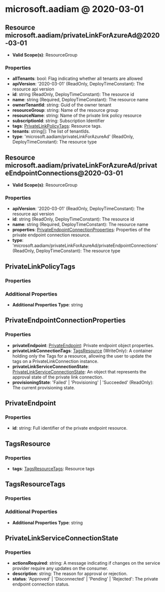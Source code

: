 # microsoft.aadiam @ 2020-03-01

## Resource microsoft.aadiam/privateLinkForAzureAd@2020-03-01
* **Valid Scope(s)**: ResourceGroup
### Properties
* **allTenants**: bool: Flag indicating whether all tenants are allowed
* **apiVersion**: '2020-03-01' (ReadOnly, DeployTimeConstant): The resource api version
* **id**: string (ReadOnly, DeployTimeConstant): The resource id
* **name**: string (Required, DeployTimeConstant): The resource name
* **ownerTenantId**: string: Guid of the owner tenant
* **resourceGroup**: string: Name of the resource group
* **resourceName**: string: Name of the private link policy resource
* **subscriptionId**: string: Subscription Identifier
* **tags**: [PrivateLinkPolicyTags](#privatelinkpolicytags): Resource tags.
* **tenants**: string[]: The list of tenantIds.
* **type**: 'microsoft.aadiam/privateLinkForAzureAd' (ReadOnly, DeployTimeConstant): The resource type

## Resource microsoft.aadiam/privateLinkForAzureAd/privateEndpointConnections@2020-03-01
* **Valid Scope(s)**: ResourceGroup
### Properties
* **apiVersion**: '2020-03-01' (ReadOnly, DeployTimeConstant): The resource api version
* **id**: string (ReadOnly, DeployTimeConstant): The resource id
* **name**: string (Required, DeployTimeConstant): The resource name
* **properties**: [PrivateEndpointConnectionProperties](#privateendpointconnectionproperties): Properties of the private endpoint connection resource.
* **type**: 'microsoft.aadiam/privateLinkForAzureAd/privateEndpointConnections' (ReadOnly, DeployTimeConstant): The resource type

## PrivateLinkPolicyTags
### Properties
### Additional Properties
* **Additional Properties Type**: string

## PrivateEndpointConnectionProperties
### Properties
* **privateEndpoint**: [PrivateEndpoint](#privateendpoint): Private endpoint object properties.
* **privateLinkConnectionTags**: [TagsResource](#tagsresource) (WriteOnly): A container holding only the Tags for a resource, allowing the user to update the tags on a PrivateLinkConnection instance.
* **privateLinkServiceConnectionState**: [PrivateLinkServiceConnectionState](#privatelinkserviceconnectionstate): An object that represents the approval state of the private link connection.
* **provisioningState**: 'Failed' | 'Provisioning' | 'Succeeded' (ReadOnly): The current provisioning state.

## PrivateEndpoint
### Properties
* **id**: string: Full identifier of the private endpoint resource.

## TagsResource
### Properties
* **tags**: [TagsResourceTags](#tagsresourcetags): Resource tags

## TagsResourceTags
### Properties
### Additional Properties
* **Additional Properties Type**: string

## PrivateLinkServiceConnectionState
### Properties
* **actionsRequired**: string: A message indicating if changes on the service provider require any updates on the consumer.
* **description**: string: The reason for approval or rejection.
* **status**: 'Approved' | 'Disconnected' | 'Pending' | 'Rejected': The private endpoint connection status.

